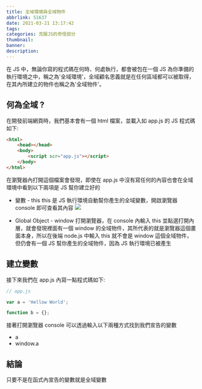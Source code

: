 ```yaml
---
title: 全域環境與全域物件
abbrlink: 51637
date: 2021-03-21 13:17:42
tags:
categories: 克服JS的奇怪部分
thumbnail:
banner:
description:
---
```


在 JS 中，無論你寫的程式碼在何時、何處執行，都會被包在一個 JS 為你準備的執行環境之中，稱之為'全域環境'，全域顧名思義就是在任何區域都可以被取得，在其內所建立的物件也稱之為'全域物件'。

<!-- more -->

## 何為全域 ?

在開發前端網頁時，我們基本會有一個 html 檔案，並載入如 app.js 的 JS 程式碼如下:

```html
<html>
    <head></head>
    <body>
        <script scr="app.js"></script>
    </body>
</html>
```

在瀏覽器內打開這個檔案會發現，即使在 app.js 中沒有寫任何的內容也會在全域環境中看到以下兩項是 JS 幫你建立好的

* 變數 - this
    this 是 JS 執行環境自動幫你產生的全域變數，開啟瀏覽器 console 即可查看其內容
    ![](this.PNG)

* Global Object - window
    打開瀏覽器，在 console 內輸入 this 並點選打開內層，就會發現裡面有一個 window 的全域物件，其所代表的就是瀏覽器這個畫面本身，所以在後端 node.js 中輸入 this 就不會是 window 這個全域物件，但仍會有一個 JS 幫你產生的全域物件，因為 JS 執行環境已被產生

## 建立變數

接下來我們在 app.js 內寫一點程式碼如下:

```js
// app.js

var a = 'Hellow World';

function b = {};
```

接著打開瀏覽器 console 可以透過輸入以下兩種方式找到我們宣告的變數

* a
* window.a

## 結論

只要不是在函式內宣告的變數就是全域變數
